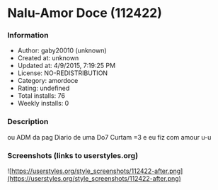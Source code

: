# Nalu-Amor Doce (112422)

### Information
- Author: gaby20010 (unknown)
- Created at: unknown
- Updated at: 4/9/2015, 7:19:25 PM
- License: NO-REDISTRIBUTION
- Category: amordoce
- Rating: undefined
- Total installs: 76
- Weekly installs: 0


### Description
ou ADM da pag Diario de uma Do7 Curtam =3 e eu fiz com amour u-u


### Screenshots (links to userstyles.org)
![https://userstyles.org/style_screenshots/112422-after.png](https://userstyles.org/style_screenshots/112422-after.png)


